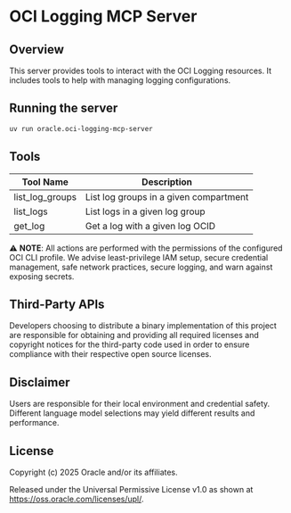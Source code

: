 # OCI Logging MCP Server

## Overview

This server provides tools to interact with the OCI Logging resources.
It includes tools to help with managing logging configurations.

## Running the server

```sh
uv run oracle.oci-logging-mcp-server
```

## Tools

| Tool Name | Description |
| --- | --- |
| list_log_groups | List log groups in a given compartment |
| list_logs | List logs in a given log group |
| get_log | Get a log with a given log OCID |

⚠️ **NOTE**: All actions are performed with the permissions of the configured OCI CLI profile. We advise least-privilege IAM setup, secure credential management, safe network practices, secure logging, and warn against exposing secrets.

## Third-Party APIs

Developers choosing to distribute a binary implementation of this project are responsible for obtaining and providing all required licenses and copyright notices for the third-party code used in order to ensure compliance with their respective open source licenses.

## Disclaimer

Users are responsible for their local environment and credential safety. Different language model selections may yield different results and performance.

## License

Copyright (c) 2025 Oracle and/or its affiliates.
 
Released under the Universal Permissive License v1.0 as shown at  
<https://oss.oracle.com/licenses/upl/>.
